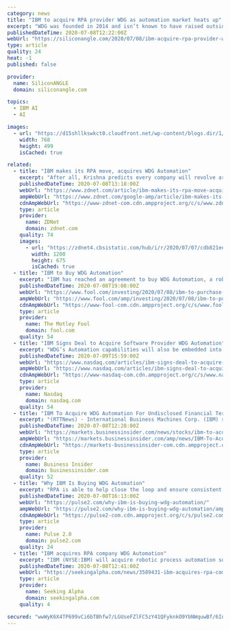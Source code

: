 ```yaml
---
category: news
title: "IBM to acquire RPA provider WDG as automation market heats up"
excerpt: "WDG was founded in 2014 and isn’t known to have raised outside funding, according to Crunchbase. IBM is not disclosing the financial terms of the acquisition. WDG, based in the city of São José do Rio Preto,"
publishedDateTime: 2020-07-08T12:22:00Z
webUrl: "https://siliconangle.com/2020/07/08/ibm-acquire-rpa-provider-wdg-automation-market-heats/"
type: article
quality: 24
heat: -1
published: false

provider:
  name: SiliconANGLE
  domain: siliconangle.com

topics:
  - IBM AI
  - AI

images:
  - url: "https://d15shllkswkct0.cloudfront.net/wp-content/blogs.dir/1/files/2020/07/ibm-768x499.png"
    width: 768
    height: 499
    isCached: true

related:
  - title: "IBM makes its RPA move, acquires WDG Automation"
    excerpt: "After all, Krishna predicts every company will revolve around AI. While Blue Prism ... Automation into its Cloud Pack for Automation. IBM also added that WDG Automation capabilities will be embedded into Watson AIOps and Cloud Pak for Multicloud Management."
    publishedDateTime: 2020-07-08T13:18:00Z
    webUrl: "https://www.zdnet.com/article/ibm-makes-its-rpa-move-acquires-wdg-automation/"
    ampWebUrl: "https://www.zdnet.com/google-amp/article/ibm-makes-its-rpa-move-acquires-wdg-automation/"
    cdnAmpWebUrl: "https://www-zdnet-com.cdn.ampproject.org/c/s/www.zdnet.com/google-amp/article/ibm-makes-its-rpa-move-acquires-wdg-automation/"
    type: article
    provider:
      name: ZDNet
      domain: zdnet.com
    quality: 74
    images:
      - url: "https://zdnet4.cbsistatic.com/hub/i/r/2020/07/07/cdb821ee-ec47-4cc9-8473-cc2c21e0adf4/thumbnail/1200x675/ce9d2a4355f6a9b4cb982a96bcaa3b38/galaxy-unpacked-aug-5.png"
        width: 1200
        height: 675
        isCached: true
  - title: "IBM to Buy WDG Automation"
    excerpt: "IBM has reached an agreement to buy WDG Automation, a robotic process automation (RPA) company. The Brazilian company produces software based on artificial intelligence (AI) that"
    publishedDateTime: 2020-07-08T19:08:00Z
    webUrl: "https://www.fool.com/investing/2020/07/08/ibm-to-purchase-brazilian-ai-firm.aspx"
    ampWebUrl: "https://www.fool.com/amp/investing/2020/07/08/ibm-to-purchase-brazilian-ai-firm.aspx"
    cdnAmpWebUrl: "https://www-fool-com.cdn.ampproject.org/c/s/www.fool.com/amp/investing/2020/07/08/ibm-to-purchase-brazilian-ai-firm.aspx"
    type: article
    provider:
      name: The Motley Fool
      domain: fool.com
    quality: 54
  - title: "IBM Signs Deal to Acquire Software Provider WDG Automation"
    excerpt: "WDG’s Automation capabilities will also be embedded into Watson AIOps and Cloud Pak for Multicloud Management. The expansion of IBM’s AI-infused capabilities is expected to help the company acquire new customers, which will bolster the top line in the ..."
    publishedDateTime: 2020-07-09T15:59:00Z
    webUrl: "https://www.nasdaq.com/articles/ibm-signs-deal-to-acquire-software-provider-wdg-automation-2020-07-09"
    ampWebUrl: "https://www.nasdaq.com/articles/ibm-signs-deal-to-acquire-software-provider-wdg-automation-2020-07-09?amp"
    cdnAmpWebUrl: "https://www-nasdaq-com.cdn.ampproject.org/c/s/www.nasdaq.com/articles/ibm-signs-deal-to-acquire-software-provider-wdg-automation-2020-07-09?amp"
    type: article
    provider:
      name: Nasdaq
      domain: nasdaq.com
    quality: 54
  - title: "IBM To Acquire WDG Automation For Undisclosed Financial Terms - Quick Facts"
    excerpt: "(RTTNews) - International Business Machines Corp. (IBM) said Wednesday that it has agreed to acquire WDG Soluções Em Sistemas E Automação De"
    publishedDateTime: 2020-07-08T12:28:00Z
    webUrl: "https://markets.businessinsider.com/news/stocks/ibm-to-acquire-wdg-automation-for-undisclosed-financial-terms-quick-facts-1029376360"
    ampWebUrl: "https://markets.businessinsider.com/amp/news/IBM-To-Acquire-WDG-Automation-For-Undisclosed-Financial-Terms-Quick-Facts-1029376360"
    cdnAmpWebUrl: "https://markets-businessinsider-com.cdn.ampproject.org/c/s/markets.businessinsider.com/amp/news/IBM-To-Acquire-WDG-Automation-For-Undisclosed-Financial-Terms-Quick-Facts-1029376360"
    type: article
    provider:
      name: Business Insider
      domain: businessinsider.com
    quality: 52
  - title: "Why IBM Is Buying WDG Automation"
    excerpt: "RPA is able to help close the loop and ensure consistent data across all tools that connect to Watson AIOps. This can increase data quality and improve the accuracy of AI as well as the productivity of engineers involved. IBM’s investments in AI-infused ..."
    publishedDateTime: 2020-07-08T16:13:00Z
    webUrl: "https://pulse2.com/why-ibm-is-buying-wdg-automation/"
    ampWebUrl: "https://pulse2.com/why-ibm-is-buying-wdg-automation/amp/"
    cdnAmpWebUrl: "https://pulse2-com.cdn.ampproject.org/c/s/pulse2.com/why-ibm-is-buying-wdg-automation/amp/"
    type: article
    provider:
      name: Pulse 2.0
      domain: pulse2.com
    quality: 24
  - title: "IBM acquires RPA company WDG Automation"
    excerpt: "IBM (NYSE:IBM) will acquire robotic process automation software company WDG Soluções Em Sistemas E Automação De Processos LTDA for undisclosed terms."
    publishedDateTime: 2020-07-08T12:41:00Z
    webUrl: "https://seekingalpha.com/news/3589431-ibm-acquires-rpa-company-wdg-automation"
    type: article
    provider:
      name: Seeking Alpha
      domain: seekingalpha.com
    quality: 4

secured: "wwWyK6X4TP699vCi6bTBhfw7/LGUseFZlFC5zY41QFyknkO9YbNWquwBf/6InjWuoA1LdeUgiWFhZIChHqqw6U5BDYs7e0VKwCyxc2tMpPpZKFy1HnoSNMSH0wn0qfKgURC8rpk+CT4k/xP4TKVZqyWW8bzCY0bzsM1+TxCozQu4o8wesCgcFFx7JxDcvjya0N51CQ7Sg18w4AKFVt9hmiGXyh7fuBnZpYCfpxwgAMfMayIpK67IyUqZOY+TnuTqTwbvvLfckV6s7ZIQv9dlG44YtnNltuS6UPoojUdwwU2fCrlgwXEVMN5jfjeEyXjXUYjILqyamZsezUn+1pkeiw==;Oojp8yBDaVref46DF3Bc6Q=="
---
```


